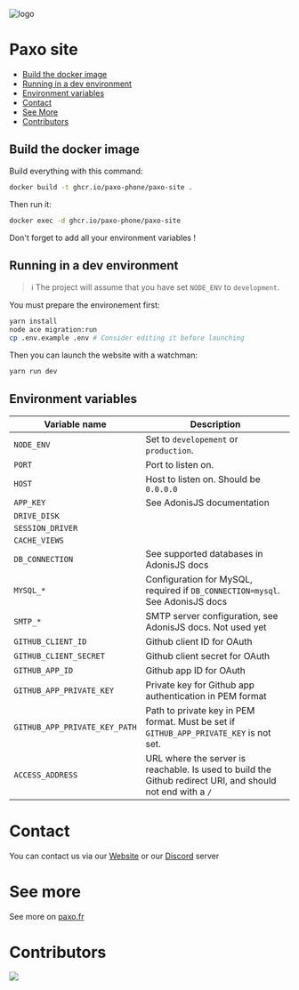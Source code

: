 ![logo](https://github.com/paxo-phone/paxo-site/assets/45568523/4f1ece58-91e2-4954-9844-d275ed7b54ae)

# Paxo site

- [Build the docker image](#build-the-docker-image)
- [Running in a dev environment](#running-in-a-dev-environment)
- [Environment variables](#environment-variables)
- [Contact](#contact)
- [See More](#see-more)
- [Contributors](#contributors)

## Build the docker image

Build everything with this command:
```sh
docker build -t ghcr.io/paxo-phone/paxo-site .
```
Then run it:
```sh
docker exec -d ghcr.io/paxo-phone/paxo-site
```
Don't forget to add all your environment variables !

## Running in a dev environment
> ℹ️ The project will assume that you have set `NODE_ENV` to `development`.

You must prepare the environement first:
```sh
yarn install
node ace migration:run
cp .env.example .env # Consider editing it before launching
```

Then you can launch the website with a watchman:
```sh
yarn run dev
```

## Environment variables
|Variable name|Description|
|-------------|--------------------------------------------|
|`NODE_ENV`|Set to `developement` or `production`.|
|`PORT`|Port to listen on.|
|`HOST`|Host to listen on. Should be `0.0.0.0`|
|`APP_KEY`|See AdonisJS documentation|
|`DRIVE_DISK`||
|`SESSION_DRIVER`||
|`CACHE_VIEWS`||
|`DB_CONNECTION`|See supported databases in AdonisJS docs|
|`MYSQL_*`|Configuration for MySQL, required if `DB_CONNECTION=mysql`. See AdonisJS docs|
|`SMTP_*`|SMTP server configuration, see AdonisJS docs. Not used yet|
|`GITHUB_CLIENT_ID`|Github client ID for OAuth|
|`GITHUB_CLIENT_SECRET`|Github client secret for OAuth|
|`GITHUB_APP_ID`|Github app ID for OAuth|
|`GITHUB_APP_PRIVATE_KEY`|Private key for Github app authentication in PEM format|
|`GITHUB_APP_PRIVATE_KEY_PATH`|Path to private key in PEM format. Must be set if `GITHUB_APP_PRIVATE_KEY` is not set.|
|`ACCESS_ADDRESS`|URL where the server is reachable. Is used to build the Github redirect URI, and should not end with a `/`|

# Contact

You can contact us via our [Website](https://www.paxo.fr) or our [Discord](https://discord.com/invite/MpqbWr3pUG) server

# See more

See more on [paxo.fr](https://www.paxo.fr)

# Contributors 

<a href="https://github.com/paxo-phone/paxo-site/graphs/contributors">
  <img src="https://contrib.rocks/image?repo=paxo-phone/paxo-site" />
</a>

